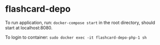 # flashcard-depo

To run application, run: `docker-compose start` in the root directory, should start at localhost:8080.

To login to container: `sudo docker exec -it flashcard-depo-php-1 sh`